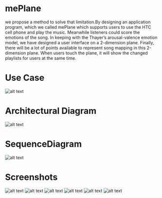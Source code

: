 # mePlane
we propose a method to solve that limitation.By designing an
application program, which we called mePlane which supports users to use the HTC cell phone and play the music. Meanwhile listeners could score the emotions of the
song. In keeping with the Thayer’s arousal-valence emotion model, we have designed a user interface on a 2-dimension plane. Finally, there will be a lot of points
available to represent song mapping in this 2-dimension plane. When users touch the plane, it will show the changed playlists for users at the same time.

# Use Case
![alt text](https://github.com/geminihsu/mePlane/blob/master/uml/usecase.jpg)

# Architectural Diagram![alt text](https://github.com/geminihsu/mePlane/blob/master/uml/architectural.jpg)

# SequenceDiagram
![alt text](https://github.com/geminihsu/mePlane/blob/master/uml/SequenceDiagram.jpg)


# Screenshots
![alt text](https://github.com/geminihsu/mePlane/blob/master/Screenshots/device.png)
![alt text](https://github.com/geminihsu/mePlane/blob/master/Screenshots/0.png)
![alt text](https://github.com/geminihsu/mePlane/blob/master/Screenshots/circle.png)
![alt text](https://github.com/geminihsu/mePlane/blob/master/Screenshots/456.png)
![alt text](https://github.com/geminihsu/mePlane/blob/master/Screenshots/789.png)
![alt text](https://github.com/geminihsu/mePlane/blob/master/Screenshots/score.png)

